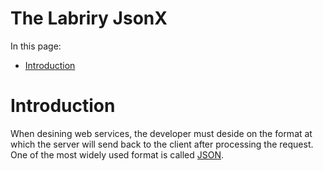 # The Labriry JsonX

<meta name="description" content="The library JsonX can be used to create well formatted JSON strings. This page explains how it can be used.">

In this page:

* [Introduction](#introduction)

# Introduction

When desining web services, the developer must deside on the format at which the server will send back to the client after processing the request. One of the most widely used format is called [JSON](https://www.json.org/json-en.html). 

